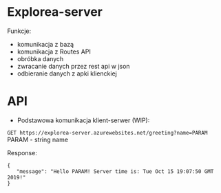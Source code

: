 # Explorea-server

Funkcje:

  -  komunikacja z bazą
  -  komunikacja z Routes API
  -  obróbka danych
  -  zwracanie danych przez rest api w json
  -  odbieranie danych z apki klienckiej

# API

* Podstawowa komunikacja klient-serwer (WIP):

`GET https://explorea-server.azurewebsites.net/greeting?name=PARAM`
PARAM - string name

   Response:
```
{
   "message": "Hello PARAM! Server time is: Tue Oct 15 19:07:50 GMT 2019!"
}
```
